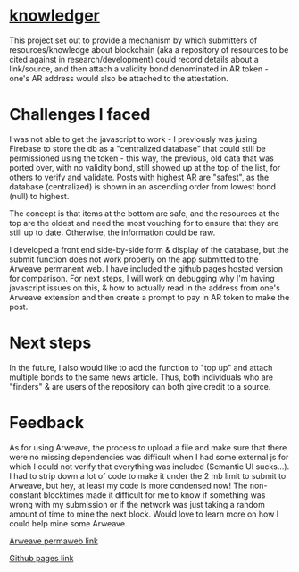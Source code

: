# [knowledger](https://arweave.net/SXaeOyhlqkAPz8ydfwhzU65UA6liZqZhQp2vkQggr_0)
This project set out to provide a mechanism by which submitters of resources/knowledge about blockchain (aka a repository of resources to be cited against in research/development) could record details about a link/source, and then attach a validity bond denominated in AR token - one's AR address would also be attached to the attestation.

# Challenges I faced
I was not able to get the javascript to work - I previously was jusing Firebase to store the db as a "centralized database" that could still be permissioned using the token - this way, the previous, old data that was ported over, with no validity bond, still showed up at the top of the list, for others to verify and validate. Posts with highest AR are "safest", as the database (centralized) is shown in an ascending order from lowest bond (null) to highest.

The concept is that items at the bottom are safe, and the resources at the top are the oldest and need the most vouching for to ensure that they are still up to date. Otherwise, the information could be raw.

I developed a front end side-by-side form & display of the database, but the submit function does not work properly on the app submitted to the Arweave permanent web. I have included the github pages hosted version for comparison. For next steps, I will work on debugging why I'm having javascript issues on this, & how to actually read in the address from one's Arweave extension and then create a prompt to pay in AR token to make the post.

# Next steps

In the future, I also would like to add the function to "top up" and attach multiple bonds to the same news article. Thus, both individuals who are "finders" & are users of the repository can both give credit to a source.

# Feedback

As for using Arweave, the process to upload a file and make sure that there were no missing dependencies was difficult when I had some external js for which I could not verify that everything was included (Semantic UI sucks...). I had to strip down a lot of code to make it under the 2 mb limit to submit to Arweave, but hey, at least my code is more condensed now!
The non-constant blocktimes made it difficult for me to know if something was wrong with my submission or if the network was just taking a random amount of time to mine the next block. Would love to learn more on how I could help mine some Arweave.

[Arweave permaweb link](https://arweave.net/SXaeOyhlqkAPz8ydfwhzU65UA6liZqZhQp2vkQggr_0)

[Github pages link](https://calchulus.github.io/arweave-knowledger/submit.html)
